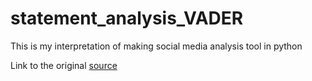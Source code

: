 # statement_analysis_VADER
This is my interpretation of making social media analysis tool in python

Link to the original [source](https://towardsdatascience.com/social-media-sentiment-analysis-in-python-with-vader-no-training-required-4bc6a21e87b8)